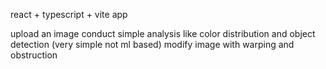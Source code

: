 react + typescript + vite app

upload an image 
conduct simple analysis like color distribution and object detection (very simple not ml based)
modify image with warping and obstruction
